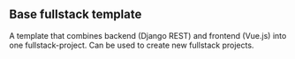 ## Base fullstack template

A template that combines backend (Django REST) and frontend (Vue.js) into one fullstack-project. Can be used to create new fullstack projects.